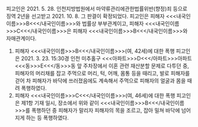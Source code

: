 피고인은 2021. 5. 28. 인천지방법원에서 마약류관리에관한법률위반(향정)죄 등으로 징역 2년을 선고받고 2021. 10. 8. 그 판결이 확정되었다.
피고인은 피해자 <<<내국인이름>>>B<<</내국인이름>>>와 법률상 부부관계이고, 피해자 <<<내국인이름>>>C<<</내국인이름>>>은 피해자 <<<내국인이름>>>B<<</내국인이름>>>와 자매관계이다.
1. 피해자 <<<내국인이름>>>B<<</내국인이름>>>(여, 42세)에 대한 폭행
피고인은 2021. 3. 23. 15:30경 인천 미추홀구 <<<아파트>>>D<<</아파트>>>아파트 <<<동>>>E<<</동>>>동 앞 주차장에서 이혼 관련 재산분할 문제로 다투던 중, 피해자의 머리채를 잡고 주먹으로 머리, 턱, 어깨, 몸통 등을 때리고, 발로 피해자를 걷어 차 피해자가 바닥에 쓰러졌음에도 계속해서 주먹으로 피해자의 얼굴과 몸을 때려 폭행하였다.
2. 피해자 <<<내국인이름>>>C<<</내국인이름>>>(여, 46세)에 대한 폭행
피고인은 제1항 기재 일시, 장소에서 위와 같이 <<<내국인이름>>>B<<</내국인이름>>>를 폭행하던 중 피해자가 말리자 피해자의 목을 조르고, 잡아 밀쳐 바닥에 넘어지게 하는 등 폭행하였다.